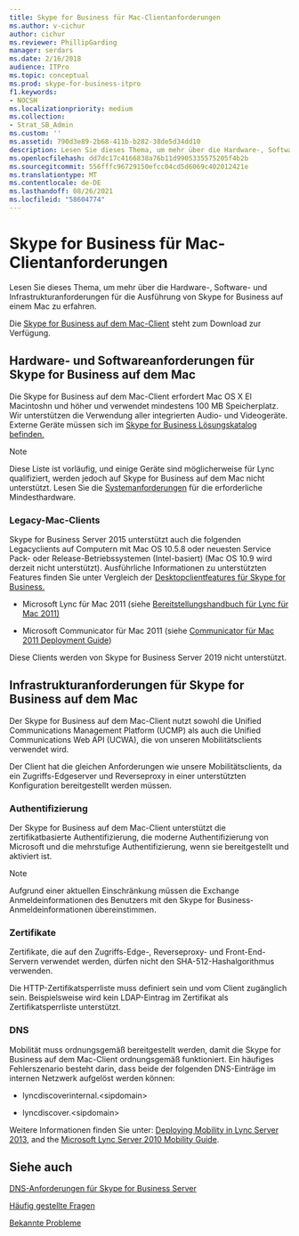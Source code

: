 ```yaml
---
title: Skype for Business für Mac-Clientanforderungen
ms.author: v-cichur
author: cichur
ms.reviewer: PhillipGarding
manager: serdars
ms.date: 2/16/2018
audience: ITPro
ms.topic: conceptual
ms.prod: skype-for-business-itpro
f1.keywords:
- NOCSH
ms.localizationpriority: medium
ms.collection:
- Strat_SB_Admin
ms.custom: ''
ms.assetid: 790d3e89-2b68-411b-b282-38de5d34dd10
description: Lesen Sie dieses Thema, um mehr über die Hardware-, Software- und Infrastrukturanforderungen für die Ausführung von Skype for Business auf einem Mac zu erfahren.
ms.openlocfilehash: dd7dc17c4166838a76b11d9905335575205f4b2b
ms.sourcegitcommit: 556fffc96729150efcc04cd5d6069c402012421e
ms.translationtype: MT
ms.contentlocale: de-DE
ms.lasthandoff: 08/26/2021
ms.locfileid: "58604774"
---
```

# <a name="skype-for-business-on-mac-client-requirements"></a>Skype for Business für Mac-Clientanforderungen
 
Lesen Sie dieses Thema, um mehr über die Hardware-, Software- und Infrastrukturanforderungen für die Ausführung von Skype for Business auf einem Mac zu erfahren.
  
Die [Skype for Business auf dem Mac-Client](https://products.office.com/skype-for-business/download-app?tab=tabs-3#Mac) steht zum Download zur Verfügung.
  
## <a name="hardware-and-software-requirements-for-skype-for-business-on-mac"></a>Hardware- und Softwareanforderungen für Skype for Business auf dem Mac

Die Skype for Business auf dem Mac-Client erfordert Mac OS X El Macintoshn und höher und verwendet mindestens 100 MB Speicherplatz. Wir unterstützen die Verwendung aller integrierten Audio- und Videogeräte. Externe Geräte müssen sich im [Skype for Business Lösungskatalog befinden.](https://partnersolutions.skypeforbusiness.com/solutionscatalog) 
  
> [!NOTE]
> Diese Liste ist vorläufig, und einige Geräte sind möglicherweise für Lync qualifiziert, werden jedoch auf Skype for Business auf dem Mac nicht unterstützt. Lesen Sie die [Systemanforderungen](https://products.office.com/office-system-requirements) für die erforderliche Mindesthardware.
  
### <a name="legacy-mac-clients"></a>Legacy-Mac-Clients

Skype for Business Server 2015 unterstützt auch die folgenden Legacyclients auf Computern mit Mac OS 10.5.8 oder neuesten Service Pack- oder Release-Betriebssystemen (Intel-basiert) (Mac OS 10.9 wird derzeit nicht unterstützt). Ausführliche Informationen zu unterstützten Features finden Sie unter Vergleich der [Desktopclientfeatures für Skype for Business.](desktop-feature-comparison.md)
  
- Microsoft Lync für Mac 2011 (siehe [Bereitstellungshandbuch für Lync für Mac 2011)](/previous-versions/office/office-for-mac-2011/jj984275(v=office.14))
    
- Microsoft Communicator für Mac 2011 (siehe [Communicator für Mac 2011 Deployment Guide](/previous-versions/office/office-for-mac-2011/jj984270(v=office.14)))
 
Diese Clients werden von Skype for Business Server 2019 nicht unterstützt.
   
## <a name="infrastructure-requirements-for-skype-for-business-on-mac"></a>Infrastrukturanforderungen für Skype for Business auf dem Mac
<a name="Infrastructure"> </a>

Der Skype for Business auf dem Mac-Client nutzt sowohl die Unified Communications Management Platform (UCMP) als auch die Unified Communications Web API (UCWA), die von unseren Mobilitätsclients verwendet wird.
  
Der Client hat die gleichen Anforderungen wie unsere Mobilitätsclients, da ein Zugriffs-Edgeserver und Reverseproxy in einer unterstützten Konfiguration bereitgestellt werden müssen. 
  
### <a name="authentication"></a>Authentifizierung

Der Skype for Business auf dem Mac-Client unterstützt die zertifikatbasierte Authentifizierung, die moderne Authentifizierung von Microsoft und die mehrstufige Authentifizierung, wenn sie bereitgestellt und aktiviert ist.
  
> [!NOTE]
> Aufgrund einer aktuellen Einschränkung müssen die Exchange Anmeldeinformationen des Benutzers mit den Skype for Business-Anmeldeinformationen übereinstimmen. 
  
### <a name="certificates"></a>Zertifikate

Zertifikate, die auf den Zugriffs-Edge-, Reverseproxy- und Front-End-Servern verwendet werden, dürfen nicht den SHA-512-Hashalgorithmus verwenden.
  
Die HTTP-Zertifikatsperrliste muss definiert sein und vom Client zugänglich sein. Beispielsweise wird kein LDAP-Eintrag im Zertifikat als Zertifikatsperrliste unterstützt.
  
### <a name="dns"></a>DNS

Mobilität muss ordnungsgemäß bereitgestellt werden, damit die Skype for Business auf dem Mac-Client ordnungsgemäß funktioniert. Ein häufiges Fehlerszenario besteht darin, dass beide der folgenden DNS-Einträge im internen Netzwerk aufgelöst werden können:
  
- lyncdiscoverinternal.\<sipdomain\>
    
- lyncdiscover.\<sipdomain\>
    
Weitere Informationen finden Sie unter: [Deploying Mobility in Lync Server 2013](/previous-versions/office/lync-server-2013/lync-server-2013-deploying-mobility), and the [Microsoft Lync Server 2010 Mobility Guide](https://go.microsoft.com/fwlink//p/?LinkId=798226).
  
## <a name="see-also"></a>Siehe auch
<a name="Infrastructure"> </a>

[DNS-Anforderungen für Skype for Business Server](../../plan-your-deployment/network-requirements/dns.md)

[Häufig gestellte Fragen](https://go.microsoft.com/fwlink/p/?LinkId=798227)
  
[Bekannte Probleme](https://go.microsoft.com/fwlink/p/?LinkId=798228)